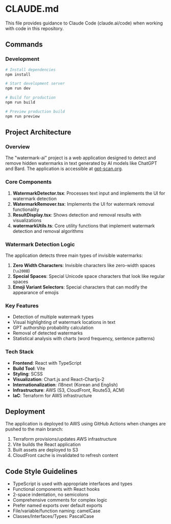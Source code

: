# CLAUDE.md

This file provides guidance to Claude Code (claude.ai/code) when working with code in this repository.

## Commands

### Development

```bash
# Install dependencies
npm install

# Start development server
npm run dev

# Build for production
npm run build

# Preview production build
npm run preview
```

## Project Architecture

### Overview

The "watermark-ai" project is a web application designed to detect and remove hidden watermarks in text generated by AI models like ChatGPT and Bard. The application is accessible at [gpt-scan.org](https://gpt-scan.org).

### Core Components

1. **WatermarkDetector.tsx**: Processes text input and implements the UI for watermark detection
2. **WatermarkRemover.tsx**: Implements the UI for watermark removal functionality
3. **ResultDisplay.tsx**: Shows detection and removal results with visualizations
4. **watermarkUtils.ts**: Core utility functions that implement watermark detection and removal algorithms

### Watermark Detection Logic

The application detects three main types of invisible watermarks:

1. **Zero Width Characters**: Invisible characters like zero-width spaces (`\u200B`)
2. **Special Spaces**: Special Unicode space characters that look like regular spaces
3. **Emoji Variant Selectors**: Special characters that can modify the appearance of emojis

### Key Features

- Detection of multiple watermark types
- Visual highlighting of watermark locations in text
- GPT authorship probability calculation
- Removal of detected watermarks
- Statistical analysis with charts (word frequency, sentence patterns)

### Tech Stack

- **Frontend**: React with TypeScript
- **Build Tool**: Vite
- **Styling**: SCSS
- **Visualization**: Chart.js and React-Chartjs-2
- **Internationalization**: i18next (Korean and English)
- **Infrastructure**: AWS (S3, CloudFront, Route53, ACM)
- **IaC**: Terraform for AWS infrastructure

## Deployment

The application is deployed to AWS using GitHub Actions when changes are pushed to the main branch:

1. Terraform provisions/updates AWS infrastructure
2. Vite builds the React application
3. Built assets are deployed to S3
4. CloudFront cache is invalidated to refresh content

## Code Style Guidelines

- TypeScript is used with appropriate interfaces and types
- Functional components with React hooks
- 2-space indentation, no semicolons
- Comprehensive comments for complex logic
- Prefer named exports over default exports
- File/variable/function naming: camelCase
- Classes/Interfaces/Types: PascalCase